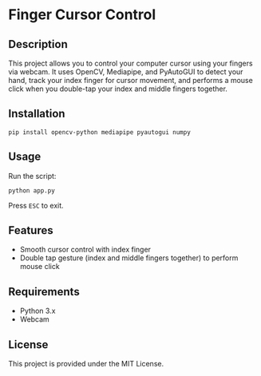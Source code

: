 # Finger Cursor Control

## Description
This project allows you to control your computer cursor using your fingers via webcam. It uses OpenCV, Mediapipe, and PyAutoGUI to detect your hand, track your index finger for cursor movement, and performs a mouse click when you double-tap your index and middle fingers together.

## Installation

```
pip install opencv-python mediapipe pyautogui numpy
```

## Usage

Run the script:

```
python app.py
```

Press `ESC` to exit.

## Features
- Smooth cursor control with index finger
- Double tap gesture (index and middle fingers together) to perform mouse click

## Requirements
- Python 3.x
- Webcam

## License
This project is provided under the MIT License.
